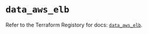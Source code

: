 # `data_aws_elb`

Refer to the Terraform Registory for docs: [`data_aws_elb`](https://registry.terraform.io/providers/hashicorp/aws/5.16.0/docs/data-sources/elb).
